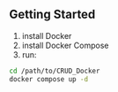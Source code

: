 ## Getting Started

1. install Docker
2. install Docker Compose
3. run:
  ```bash
  cd /path/to/CRUD_Docker
  docker compose up -d
  ```
